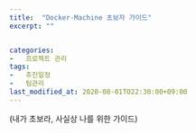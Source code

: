 ```yaml
---
title:  "Docker-Machine 초보자 가이드"
excerpt: ""


categories:
-   프로젝트 관리
tags:
-   추진일정
-   팀관리
last_modified_at: 2020-08-01TO22:30:00+09:00
---
```


(내가 초보라, 사실상 나를 위한 가이드)